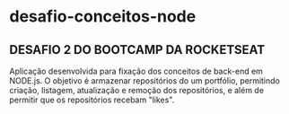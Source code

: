 # desafio-conceitos-node

## DESAFIO 2 DO BOOTCAMP DA ROCKETSEAT ##

Aplicação desenvolvida para fixação dos conceitos de back-end em NODE.js.
O objetivo é armazenar repositórios do um portfólio, permitindo criação, listagem, atualização e remoção dos repositórios, e além de permitir que os repositórios recebam "likes".

